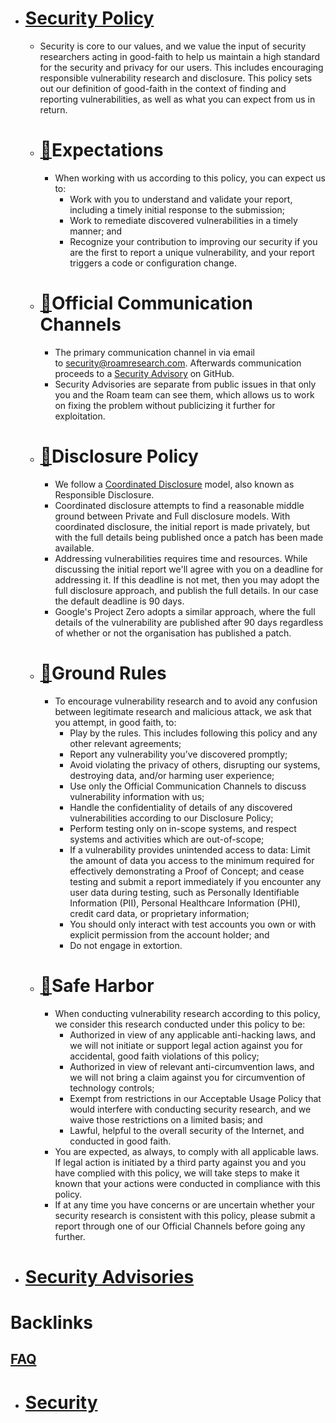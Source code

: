 - # [Security Policy](https://github.com/Roam-Research/issues/security/policy)
    - Security is core to our values, and we value the input of security researchers acting in good-faith to help us maintain a high standard for the security and privacy for our users. This includes encouraging responsible vulnerability research and disclosure. This policy sets out our definition of good-faith in the context of finding and reporting vulnerabilities, as well as what you can expect from us in return.
    - # [🔗](https://github.com/Roam-Research/issues/security/policy[expectations](<expectations.md>))Expectations
        - When working with us according to this policy, you can expect us to:
            - Work with you to understand and validate your report, including a timely initial response to the submission;
            - Work to remediate discovered vulnerabilities in a timely manner; and
            - Recognize your contribution to improving our security if you are the first to report a unique vulnerability, and your report triggers a code or configuration change.
    - # [🔗](https://github.com/Roam-Research/issues/security/policy[official-communication-channels](<official-communication-channels.md>))Official Communication Channels
        - The primary communication channel in via email to [security@roamresearch.com](mailto:security@roamresearch.com). Afterwards communication proceeds to a [Security Advisory](https://help.github.com/en/github/managing-security-vulnerabilities/about-github-security-advisories) on GitHub.
        - Security Advisories are separate from public issues in that only you and the Roam team can see them, which allows us to work on fixing the problem without publicizing it further for exploitation.
    - # [🔗](https://github.com/Roam-Research/issues/security/policy[disclosure-policy](<disclosure-policy.md>))Disclosure Policy
        - We follow a [Coordinated Disclosure](https://cheatsheetseries.owasp.org/cheatsheets/Vulnerability_Disclosure_Cheat_Sheet.html[responsible-or-coordinated-disclosure](<responsible-or-coordinated-disclosure.md>)) model, also known as Responsible Disclosure.
        - Coordinated disclosure attempts to find a reasonable middle ground between Private and Full disclosure models. With coordinated disclosure, the initial report is made privately, but with the full details being published once a patch has been made available.
        - Addressing vulnerabilities requires time and resources. While discussing the initial report we'll agree with you on a deadline for addressing it. If this deadline is not met, then you may adopt the full disclosure approach, and publish the full details. In our case the default deadline is 90 days.
        - Google's Project Zero adopts a similar approach, where the full details of the vulnerability are published after 90 days regardless of whether or not the organisation has published a patch.
    - # [🔗](https://github.com/Roam-Research/issues/security/policy[ground-rules](<ground-rules.md>))Ground Rules
        - To encourage vulnerability research and to avoid any confusion between legitimate research and malicious attack, we ask that you attempt, in good faith, to:
            - Play by the rules. This includes following this policy and any other relevant agreements;
            - Report any vulnerability you’ve discovered promptly;
            - Avoid violating the privacy of others, disrupting our systems, destroying data, and/or harming user experience;
            - Use only the Official Communication Channels to discuss vulnerability information with us;
            - Handle the confidentiality of details of any discovered vulnerabilities according to our Disclosure Policy;
            - Perform testing only on in-scope systems, and respect systems and activities which are out-of-scope;
            - If a vulnerability provides unintended access to data: Limit the amount of data you access to the minimum required for effectively demonstrating a Proof of Concept; and cease testing and submit a report immediately if you encounter any user data during testing, such as Personally Identifiable Information (PII), Personal Healthcare Information (PHI), credit card data, or proprietary information;
            - You should only interact with test accounts you own or with explicit permission from the account holder; and
            - Do not engage in extortion.
    - # [🔗](https://github.com/Roam-Research/issues/security/policy[safe-harbor](<safe-harbor.md>))Safe Harbor
        - When conducting vulnerability research according to this policy, we consider this research conducted under this policy to be:
            - Authorized in view of any applicable anti-hacking laws, and we will not initiate or support legal action against you for accidental, good faith violations of this policy;
            - Authorized in view of relevant anti-circumvention laws, and we will not bring a claim against you for circumvention of technology controls;
            - Exempt from restrictions in our Acceptable Usage Policy that would interfere with conducting security research, and we waive those restrictions on a limited basis; and
            - Lawful, helpful to the overall security of the Internet, and conducted in good faith.
        - You are expected, as always, to comply with all applicable laws. If legal action is initiated by a third party against you and you have complied with this policy, we will take steps to make it known that your actions were conducted in compliance with this policy.
        - If at any time you have concerns or are uncertain whether your security research is consistent with this policy, please submit a report through one of our Official Channels before going any further.
- # [Security Advisories](https://github.com/Roam-Research/issues/security/advisories)

# Backlinks
## [FAQ](<FAQ.md>)
- # [Security]([Security](<Security.md>))

